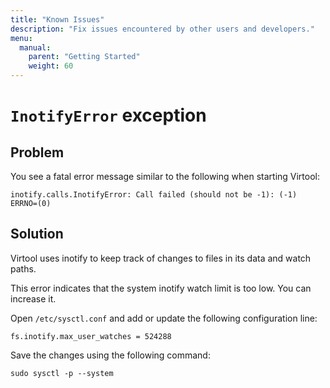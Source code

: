 ```yaml
---
title: "Known Issues"
description: "Fix issues encountered by other users and developers."
menu:
  manual:
    parent: "Getting Started"
    weight: 60
---
```


# `InotifyError` exception

## Problem

You see a fatal error message similar to the following when starting Virtool:

```shell
inotify.calls.InotifyError: Call failed (should not be -1): (-1) ERRNO=(0)
```

## Solution

Virtool uses inotify to keep track of changes to files in its data and watch paths.

This error indicates that the system inotify watch limit is too low. You can increase it.

Open `/etc/sysctl.conf` and add or update the following configuration line:

```shell  
fs.inotify.max_user_watches = 524288
```

Save the changes using the following command:

```shell
sudo sysctl -p --system
```

